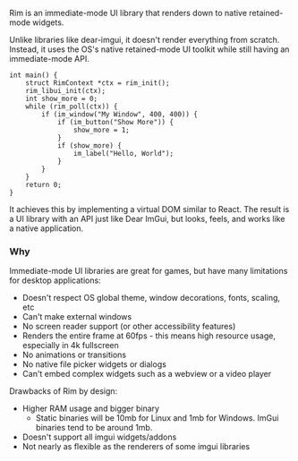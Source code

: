 Rim is an immediate-mode UI library that renders down to native retained-mode widgets.

Unlike libraries like dear-imgui, it doesn't render everything from scratch. Instead, it uses the OS's native retained-mode UI toolkit while still having an immediate-mode API.

```
int main() {
	struct RimContext *ctx = rim_init();
	rim_libui_init(ctx);
	int show_more = 0;
	while (rim_poll(ctx)) {
		if (im_window("My Window", 400, 400)) {
			if (im_button("Show More")) {
				show_more = 1;
			}
			if (show_more) {
				im_label("Hello, World");
			}
		}
	}
	return 0;	
}

```

It achieves this by implementing a virtual DOM similar to React. The result is a UI library with an API just like Dear ImGui, but looks, feels, and works like a native application.

### Why
Immediate-mode UI libraries are great for games, but have many limitations for desktop applications:
- Doesn't respect OS global theme, window decorations, fonts, scaling, etc
- Can't make external windows
- No screen reader support (or other accessibility features)
- Renders the entire frame at 60fps - this means high resource usage, especially in 4k fullscreen
- No animations or transitions
- No native file picker widgets or dialogs
- Can't embed complex widgets such as a webview or a video player

Drawbacks of Rim by design:
- Higher RAM usage and bigger binary
  - Static binaries will be 10mb for Linux and 1mb for Windows. ImGui binaries tend to be around 1mb.
- Doesn't support all imgui widgets/addons
- Not nearly as flexible as the renderers of some imgui libraries
